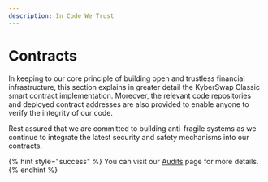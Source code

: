 ```yaml
---
description: In Code We Trust
---
```


# Contracts

In keeping to our core principle of building open and trustless financial infrastructure, this section explains in greater detail the KyberSwap Classic smart contract implementation. Moreover, the relevant code repositories and deployed contract addresses are also provided to enable anyone to verify the integrity of our code.&#x20;

Rest assured that we are committed to building anti-fragile systems as we continue to integrate the latest security and safety mechanisms into our contracts.&#x20;

{% hint style="success" %}
You can visit our [Audits](../../../reference/audits.md) page for more details.
{% endhint %}
